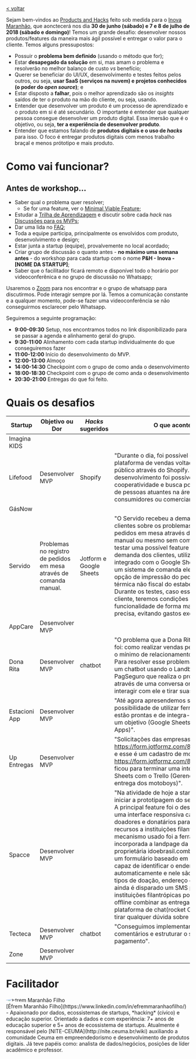 [< voltar](https://productsandhacks.com)

Sejam bem-vindos ao [Products and Hacks](https://productsandhacks.com) feito sob medida para o [Inova Maranhão](http://inova.ma.gov.br), que aonctecerá nos dia **30 de junho (sábado) e 7 e 8 de julho de 2018 (sábado e domingo)**! Temos um grande desafio: desenvolver nossos produtos/features da maneira mais ágil possível e entregar o valor para o cliente. Temos alguns pressupostos:

  - Possuir o **problema bem definido** (usando o método que for);
  - Estar **desapegado da solução** em si, mas amam  o problema e resolverão no melhor balanço de custo *vs* benefício;
  - Querer se beneficiar do UI/UX, desenvolvimento e testes feitos pelos outros, ou seja, **usar SaaS (serviços na nuvem) e projetos conhecidos (o poder do _open source_)**; e
  - Estar disposto a **falhar**, pois o melhor aprendizado são os *insights* saídos de ter o produto na mão do cliente, ou seja, usando.
  - Entender que desenvolver um produto é um processo de aprendizado e o produto em si é até secundário. O importante é entender que qualquer pessoa consegue desenvolver um produto digital. Essa imersão que é o objetivo, ou seja, **ter a experiência de desenvolver produto**.
  - Entender que estamos falando de **produtos digitais e o uso de _hacks_** para isso. O foco é entregar produtos digitais com menos trabalho braçal e menos prótotipo e mais produto.
  

# Como vai funcionar?

## Antes de workshop...

  - Saber qual o problema quer resolver;
    - Se for uma feature, ver o [Minimal Viable Feature](https://www.youtube.com/watch?v=DEXNf2xjyRw);
  - Estudar a [Trilha de Aprendizagem](https://universidadeagora.com/trilha-de-aprendizagem-products-and-hacks/) e discutir sobre cada _hack_ nas [Discussões para os MVPs](https://comunidade.universidadeagora.com/tags/mvp);
  - Dar uma lida no [FAQ](https://productsandhacks.com/#faq);
  - Toda a equipe participa, principalmente os envolvidos com produto, desenvolvimento e design;
  - Estar junta a startup (equipe), provalvemente no local acordado;
  - Criar grupo de discussão o quanto antes - **no máximo uma semana antes** - do workshop para cada startup com o nome **P&H - Inova - [NOME DA STARTUP]**;
  - Saber que o facilitador ficará remoto e disponível todo o horário por videoconferênica e no grupo de discussão no Whatsapp;

Usaremos o [Zoom](https://zoom.us) para nos encontrar e o grupo de whatsapp para discutirmos. Pode interagir sempre por lá. Temos a comunicação constante e a qualquer momento, pode-se fazer uma videoconferência se não conseguirmos esclarecer pelo Whatsapp. 

Seguiremos a seguinte programação:
  - **9:00-09:30** Setup, nos encontramos todos no link disponibilizado para se passar a agenda e alinhamento geral do grupo.
  - **9:30-11:00** Alinhamento com cada startup individualmente do que conseguiremos fazer
  - **11:00-12:00** Início do desenvolvimento do MVP.
  - **12:00-13:00** Almoço
  - **14:00-14:30** Checkpoint com o grupo de como anda o desenvolvimento
  - **18:00-18:30** Checkpoint com o grupo de como anda o desenvolvimento
  - **20:30-21:00** Entregas do que foi feito.
  
# Quais os desafios

Startup      | Objetivo ou Dor | _Hacks_ sugeridos | O que aconteceu | Dia |
------------ | -------------  | -------------      | -------------   | ------------- |
Imagina KIDS |                |                   |               |  |
Lifefood | Desenvolver MVP| Shopify | "Durante o dia, foi possível desenvolver uma plataforma de vendas voltada ao grande público através do Shopify. O avanço do desenvolvimento foi possível por meio da cooperatividade e busca por conhecimento de pessoas atuantes na área, sejam consumidores ou comerciantes". | 07/07 |
GásNow | | | |  |
Servido | Problemas no registro de pedidos em mesa através de comanda manual. | Jotform e Google Sheets | "O Servido recebeu a demanda de alguns clientes sobre os problemas no registro de pedidos em mesa através de comanda manual ou mesmo sem comanda. Visando testar uma possível feature que atendesse à demanda dos clientes, utilizamos o Jotform integrado com o Google Sheets e produzimos um sistema de comanda eletrônica com opção de impressão do pedido na impressora térmica não fiscal do estabelecimento. Durante os testes, caso essa feature atenda o cliente, teremos condições de desenvolver a funcionalidade de forma mais rápida e precisa, evitando gastos excessivos". | 08/07 |
AppCare | Desenvolver MVP | | |  |
Dona Rita | Desenvolver MVP | chatbot | "O problema que a Dona Rita resolveu no P&H foi: como realizar vendas pelo site sem perder o mínimo de relacionamento com o cliente? Para resolver esse problema foi desenvolvido um chatbot usando o Landbot integrado ao PagSeguro que realiza o processo de vendas através de uma conversa onde o cliente pode interagir com ele e tirar suas dúvidas". | 30/06
Estacioni App | Desenvolver MVP | | "Até agora apresendemos sobre a possibilidade de utilizar  ferramentas que estão prontas e de integra-las para alcançar um objetivo (Google Sheets com Google Apps)". | 07/07 |
Up Entregas | Desenvolver MVP | | "Solicitações das empresas por entrega - https://form.jotformz.com/81873710975669 e esse é um cadastro de motoboys https://form.jotformz.com/81875918475676, ficou para terminar uma integração do Google Sheets com o Trello (Gerenciamento da entrega dos motoboys)". | 07/07 |
Spacce | Desenvolver MVP | | "Na atividade de hoje a startup Spacce pôde iniciar a prototipagem do seu aplicativo iDoe. A principal feature foi o desenvolvimento de uma interface responsiva capaz conectar doadores e donatários para o recebimento de recursos a instituições filantrópicas. O mecanismo usado foi a ferramenta Jotform incorporada a landpage da plataforma proprietária idoebrasil.combr. Nele foi criado um formulário baseado em geolocalização capaz de identificar o endereço do doador automaticamente e nele são informados os tipos de doação, endereço de recebimento e ainda é disparado um SMS para que as instituições filantrópicas possam de modo offline combinar as entregas, ou acessar a plataforma de chat(rocket Chat) da startup e tirar qualquer dúvida sobre o recebimento". | 30/06 |
Tecteca | Desenvolver MVP | chatbot | "Conseguimos implementar o chatbot dos comentários e estruturar o sistema de pagamento". | 07/07 |
Zone | Desenvolver MVP| | |  |

# Facilitador
<img style="vertical-align: middle; border-radius: 50%; display: block; margin-left: auto; margin-right: auto;" src="https://github.com/nite-ceuma/products-and-hacks/raw/gh-pages/img/efrem_maranhao_filho.png" alt="Éfrem Maranhão Filho">
[Éfrem Maranhão Filho](https://www.linkedin.com/in/efremmaranhaofilho/) - Apaixonado por dados, ecossistemas de startups, *hacking* (cívico) e educação superior. Orientado a dados e com experiência: 7+ anos de educação superior e 5+ anos de ecossistema de startups. Atualmente é responsável pelo [NITE-CEUMA](http://nite.ceuma.br/wiki) auxiliando a comunidade Ceuma em empreendedorismo e desenvolvimento de produtos digitais. Já teve papéis como: analista de dados/negócios, posições de líder acadêmico e professor.
